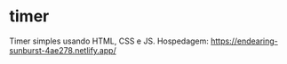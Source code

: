 # timer
Timer simples usando HTML, CSS e JS. 
Hospedagem: https://endearing-sunburst-4ae278.netlify.app/
